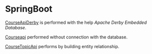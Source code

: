 # SpringBoot
[CourseApiDerby](/SpringBoot/CourseApiDerby) is performed with the help _Apache Derby Embedded Database_.

[Courseapi](/SpringBoot/Courseapi) performed without connection with the database.

[CourseTopicApi](/SpringBoot/CorseTopicApi) performs by building entity relationship.
